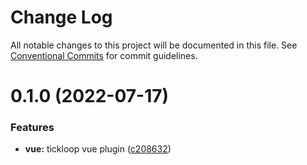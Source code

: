 # Change Log

All notable changes to this project will be documented in this file.
See [Conventional Commits](https://conventionalcommits.org) for commit guidelines.

# 0.1.0 (2022-07-17)

### Features

- **vue:** tickloop vue plugin ([c208632](https://github.com/tkofh/tickloop/commit/c208632250d67ac57963d9f7865a83fd7d56b3fb))
